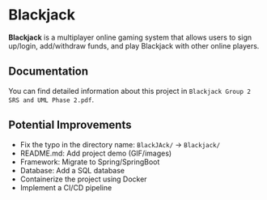 # Blackjack

**Blackjack** is a multiplayer online gaming system that allows users to sign up/login, add/withdraw funds, and play Blackjack with other online players.

## Documentation

You can find detailed information about this project in `Blackjack Group 2 SRS and UML Phase 2.pdf`.

## Potential Improvements
- Fix the typo in the directory name: `BlackJAck/` -> `Blackjack/`
- README.md: Add project demo (GIF/images)
- Framework: Migrate to Spring/SpringBoot
- Database: Add a SQL database
- Containerize the project using Docker
- Implement a CI/CD pipeline
